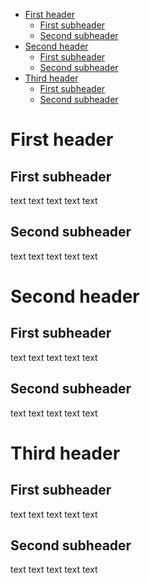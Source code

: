 * [First header](#first-header)
	* [First subheader](#first-subheader)
	* [Second subheader](#second-subheader)
* [Second header](#second-header)
	* [First subheader](#first-subheader-1)
	* [Second subheader](#second-subheader-1)
* [Third header](#third-header)
	* [First subheader](#first-subheader-2)
	* [Second subheader](#second-subheader-2)


# First header
## First subheader
text text text text text 
## Second subheader
text text text text text 
  
  
  
# Second header
## First subheader
text text text text text 
## Second subheader
text text text text text 

# Third header
## First subheader
text text text text text 
## Second subheader
text text text text text 
